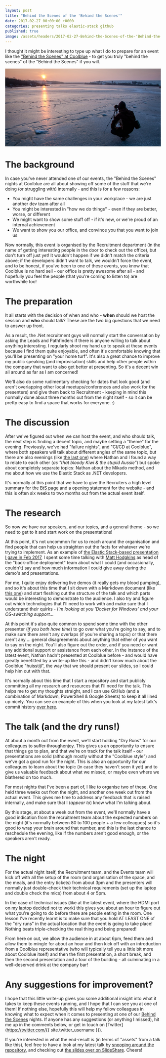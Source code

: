 ```yaml
---
layout: post
title: "Behind the Scenes of the 'Behind the Scenes'"
date: 2017-02-27 00:00:00 +0000
categories: presenting talks elastic-stack github
published: true
image: /assets/headers/2017-02-27-Behind-the-Scenes-of-the-'Behind-the-Scenes'.png
---
```


I thought it might be interesting to type up what I do to prepare for an event like the ["Behind the Scenes" at Coolblue][cb-bts] - to get you truly "behind the scenes" of the "Behind the Scenes" if you will.

<!--description-->
![2017-02-27-Behind-the-Scenes-of-the-'Behind-the-Scenes'](/assets/headers/2017-02-27-Behind-the-Scenes-of-the-'Behind-the-Scenes'.png)

# The background

In case you've never attended one of our events, the "Behind the Scenes" nights at Coolblue are all about showing off some of the stuff that we're doing (or struggling with) internally - and this is for a few reasons:

- You might have the same challenges in your workplace - we are just another dev team after all
- You might be interested in "how we do things" - even if they are better, worse, or different
- We might want to show some stuff off - if it's new, or we're proud of an internal achievement
- We want to show you our office, and convince you that you want to join us

Now normally, this event is organised by the Recruitment department (in the name of getting interesting people in the door to check out the office), but don't turn off just yet! It wouldn't happen if we didn't match the criteria above; if the developers didn't want to talk, we wouldn't force the event, and to be honest, if you've been to one of these events, you know that Coolblue is no hard sell - our office is pretty awesome after all - and hopefully you feel the people (that you're coming to listen to) are worthwhile too!

# The preparation

It all starts with the decision of when and who - **when** should we host the session and **who** should talk? These are the two big questions that we need to answer up front.

As a result, the .Net recruitment guys will normally start the conversation by asking the Leads and Pathfinders if there is anyone willing to talk about anything interesting. I regularly shoot my hand up to speak at these events because I find them quite enjoyable, and often it's comfortable knowing that you'll be presenting on "your home turf". It's also a great chance to improve my public speaking (and improvisation) skills and help other people within the company that want to also get better at presenting. So it's a decent win all around as far as I am concerned!

We'll also do some rudimentary checking for dates that look good (and aren't overlapping other local meetups/conferences and also work for the presenters) and give them back to Recruitment - keeping in mind this normally done about three months out from the night itself - so it can be pretty easy to find a space that works for everyone. :)

# The discussion

After we've figured out when we can host the event, and who should talk, the next step is finding a decent topic, and maybe setting a "theme" for the evening. Previously, we've had "failure nights", and "CI/CD at Coolblue", where both speakers will talk about different angles of the same topic, but there are also evenings (like [the last one][bts-feb17]) where Nathan and I found a way to relate to each other (_as "that bloody Kiwi & the stupid Aussie"_) but spoke about completely separate topics: Nathan about the Mikado method, and me about how we use the Elastic Stack as .NET developers.

It's normally at this point that we have to give the Recruiters a high level summary for the [BtS page][cb-bts] and a opening statement for the website - and this is often six weeks to two months out from the actual event itself.

# The research

So now we have our speakers, and our topics, and a general theme - so we need to get to it and start work on the presentations!

At this point, it's not uncommon for us to reach around the organisation and find people that can help us straighten out the facts for whatever we're trying to implement. As an example of [the Elastic Stack-based presentation I gave in Feb 2017][bts-slides], I spent some time talking with [Matt Hodgkins][matthodge] as head of the "back-office deployment" team about what I could (and occasionally, couldn't) say and how much information I could give away during the demo's and presentations.

For me, I quite enjoy delivering live demos (it really gets my blood pumping), and so it's about this time that I sit down with a Markdown document (like [this one][bts-readme]) and start fleshing out the structure of the talk and which parts would be interesting to demonstrate to the audience. I also try and figure out which technologies that I'll need to work with and make sure that I understand their quirks - _I'm looking at you 'Docker for Windows' and your OS-switching support..._

At this point it's also quite common to spend some time with the other presenter (_if you both have time_) to go over what you're going to say, and to make sure there aren't any overlaps (if you're sharing a topic) or that there aren't any ... general disagreements about anything that either of you want to say on the night. You'll also figure out the order, and if you need or want any additional support or assistance from each other. In the instance of the latest event, Nathan hadn't presented at Coolblue before - and would have greatly benefitted by a write-up like this - and didn't know much about the Coolblue "huisstijl", the way that we should present our slides, so I could help him out with that.

It's normally about this time that I start a repository and start publicly committing all my research and resources that I'll need for the talk. This helps me to get my thoughts straight, and I can use GitHub (and a combination of Markdown, PowerShell & Google Sheets) to keep it all lined up nicely. You can see an example of this when you look at my latest talk's commit history [over here][bts-commits].

# The talk (and the dry runs!)

At about a month out from the event, we'll start holding "Dry Runs" for our colleagues to ~~suffer through~~enjoy. This gives us an opportunity to ensure that things go to plan, and that we're on track for the talk itself - our presentations are solid (although mostly without the "Coolblue style") and we've got a good run for the night. This is also an opportunity for our colleagues to learn about the topic (in case they haven't seen it yet) and to give us valuable feedback about what we missed, or maybe even where we blathered on too much.

For most nights that I've been a part of, I like to organise two of these. One held three weeks out from the night, and another one week out from the actual event. This gives me time to address any feedback that is raised internally, and make sure that I (_appear to_) know what I'm talking about.

By this stage, at about a week out from the event, we'll normally have a good indication from the recruitment team about the expected numbers on the night (it's normally between 80 to 100 people + a few colleagues) so it's good to wrap your brain around that number, and this is the last chance to reschedule the evening, like if the numbers aren't good enough, or the speakers aren't ready.

# The night

For the actual night itself, the Recruitment team, and the Events team will kick off with all the setup of the room (and organisation of the space, and the meals, and the entry tickets) from about 3pm and the presenters will normally just double-check their technical requirements (set up the laptop and double check the mics) from about 4 or 5pm.

In the case of technical issues (like at the latest event, where the HDMI port on my laptop decided not to work) this gives you about an hour to figure out what you're going to do before there are people eating in the room. One lesson I've recently learnt is to make sure that you hold AT LEAST ONE of the "dry runs" in the actual location that the event is going to take place! Nothing beats triple-checking the real thing and being prepared!

From here on out, we allow the audience in at about 6pm, feed them and allow them to mingle for about an hour and then kick off with an introduction from a Coolblue representative (who will typically tell you a little bit more about Coolblue itself) and then the first presentation, a short break, and then the second presentation and a tour of the building - all culminating in a well-deserved drink at the company bar!

# Any suggestions for improvement?

I hope that this little write-up gives you some additional insight into what it takes to keep these events running, and I hope that I can see you at one of them! If nothing else, hopefully this will help my fellow colleagues in knowing what to expect when it comes to presenting at one of our [Behind the Scenes][cb-bts] nights. If anyone has any suggestions (or anything I missed), hit me up in the comments below, or get in touch on [Twitter](https://twitter.com/{{ site.twitter_username }}).

If you're interested in what the end-result is (in terms of "assets" from a talk like this), feel free to have a look at my latest talk by [snooping around the repository][bts-repo], and checking out [the slides over on SlideShare][bts-slides]. Cheers!

[cb-bts]:       https://www.coolblue.nl/behindthescenes
[bts-feb17]:    https://www.coolblue.nl/behindthescenes2102
[bts-repo]:     https://github.com/phermens-coolblue/bts-2017-february/
[bts-commits]:  https://github.com/phermens-coolblue/bts-2017-february/commits/master
[bts-readme]:   https://github.com/phermens-coolblue/bts-2017-february/blob/master/README.md
[bts-slides]:   https://www.slideshare.net/PHeonix25/behind-the-scenes-at-coolblue-feb-2017
[matthodge]:    https://hodgkins.io/
